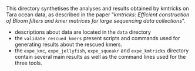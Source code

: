 This directory synthetises the analyses and results obtained by kmtricks on Tara ocean data, as described in the paper "*kmtricks: Efficient construction of Bloom filters and kmer matrices for large sequencing data collections*".

 - descriptions about data are located in the `data` directory
 - the `validate_rescued_kmers` present scripts and commands used for generating results about the rescued kmers.
 - the `expe_kmc`,  `expe_jellyfish`, `expe_squeakr` and `expe_kmtricks` directory contain several main results as well as the command lines used for the three tools.







